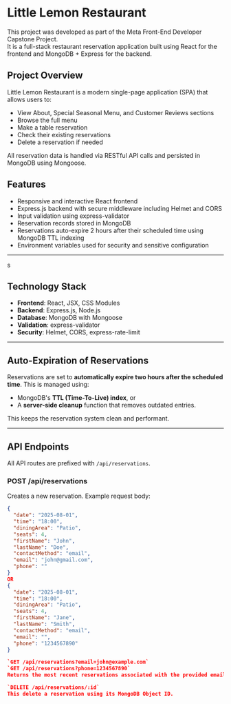 # Little Lemon Restaurant

This project was developed as part of the Meta Front-End Developer Capstone Project.  
It is a full-stack restaurant reservation application built using React for the frontend and MongoDB + Express for the backend.

## Project Overview

Little Lemon Restaurant is a modern single-page application (SPA) that allows users to:

- View About, Special Seasonal Menu, and Customer Reviews sections
- Browse the full menu
- Make a table reservation
- Check their existing reservations
- Delete a reservation if needed

All reservation data is handled via RESTful API calls and persisted in MongoDB using Mongoose.

## Features

- Responsive and interactive React frontend
- Express.js backend with secure middleware including Helmet and CORS
- Input validation using express-validator
- Reservation records stored in MongoDB
- Reservations auto-expire 2 hours after their scheduled time using MongoDB TTL indexing
- Environment variables used for security and sensitive configuration

---
s
## Technology Stack

- **Frontend**: React, JSX, CSS Modules
- **Backend**: Express.js, Node.js
- **Database**: MongoDB with Mongoose
- **Validation**: express-validator
- **Security**: Helmet, CORS, express-rate-limit

---

## Auto-Expiration of Reservations

Reservations are set to **automatically expire two hours after the scheduled time**. This is managed using:

- MongoDB's **TTL (Time-To-Live) index**, or
- A **server-side cleanup** function that removes outdated entries.

This keeps the reservation system clean and performant.

---

## API Endpoints

All API routes are prefixed with `/api/reservations`.

### POST /api/reservations

Creates a new reservation.
Example request body:

```json
{
  "date": "2025-08-01",
  "time": "18:00",
  "diningArea": "Patio",
  "seats": 4,
  "firstName": "John",
  "lastName": "Doe",
  "contactMethod": "email",
  "email": "john@gmail.com",
  "phone": ""
}
OR
{
  "date": "2025-08-01",
  "time": "18:00",
  "diningArea": "Patio",
  "seats": 4,
  "firstName": "Jane",
  "lastName": "Smith",
  "contactMethod": "email",
  "email": "",
  "phone": "1234567890"
}

`GET /api/reservations?email=john@example.com`  
`GET /api/reservations?phone=1234567890`  
Returns the most recent reservations associated with the provided email or phone number (up to 10 entries).

`DELETE /api/reservations/:id`
This delete a reservation using its MongoDB Object ID.
